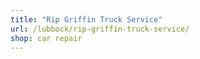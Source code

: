 ```yaml
---
title: "Rip Griffin Truck Service"
url: /lubbock/rip-griffin-truck-service/
shop: car repair
---
```

